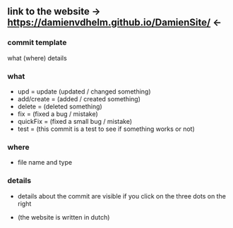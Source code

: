 ## link to the website -> https://damienvdhelm.github.io/DamienSite/ <-

### commit template

what (where)
  details

### what

- upd = update (updated / changed something)
- add/create = (added / created something)
- delete = (deleted something)
- fix = (fixed a bug / mistake)
- quickFix = (fixed a small bug / mistake)
- test = (this commit is a test to see if something works or not)

### where

- file name and type

### details

- details about the commit are visible if you click on the three dots on the right 

- (the website is written in dutch)
